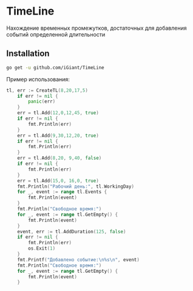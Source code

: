 # TimeLine
Нахождение временных промежутков, достаточных для добавления событий определенной длительности
## Installation
```sh
go get -u github.com/iGiant/TimeLine
```

Пример использования:
```go
tl, err := CreateTL(8,20,17,5)
	if err != nil {
		panic(err)
	}
	err = tl.Add(12,0,12,45, true)
	if err != nil {
		fmt.Println(err)
	}
	err = tl.Add(9,30,12,20, true)
	if err != nil {
		fmt.Println(err)
	}
	err = tl.Add(8,20, 9,40, false)
	if err != nil {
		fmt.Println(err)
	}
	err = tl.Add(15,0, 16,0, true)
	fmt.Println("Рабочий день:", tl.WorkingDay)
	for _, event := range tl.Events {
		fmt.Println(event)
	}
	fmt.Println("Свободное время:")
	for _, event := range tl.GetEmpty() {
		fmt.Println(event)
	}
	event, err := tl.AddDuration(125, false)
	if err != nil {
		fmt.Println(err)
		os.Exit(1)
	}
	fmt.Printf("Добавлено событие:\n%s\n", event)
	fmt.Println("Свободное время:")
	for _, event := range tl.GetEmpty() {
		fmt.Println(event)
	}
  ```
